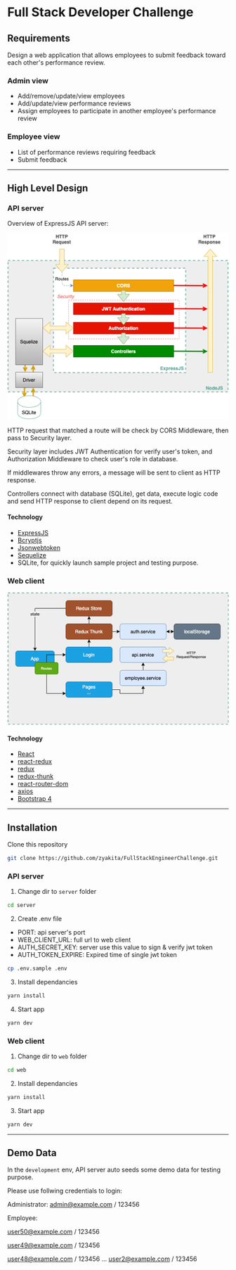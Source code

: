 # Full Stack Developer Challenge

## Requirements

Design a web application that allows employees to submit feedback toward each other's performance review.

### Admin view

- Add/remove/update/view employees
- Add/update/view performance reviews
- Assign employees to participate in another employee's performance review

### Employee view

- List of performance reviews requiring feedback
- Submit feedback
<hr>

## High Level Design

### API server

Overview of ExpressJS API server:

<img src="./images/server.png" alt="api server" width="550px"/>

HTTP request that matched a route will be check by CORS Middleware, then pass to Security layer.

Security layer includes JWT Authentication for verify user's token, and Authorization Middleware to check user's role in database.

If middlewares throw any errors, a message will be sent to client as HTTP response.

Controllers connect with database (SQLite), get data, execute logic code and send HTTP response to client depend on its request.

#### Technology

- [ExpressJS](https://github.com/expressjs/express)
- [Bcryptjs](https://github.com/dcodeIO/bcrypt.js)
- [Jsonwebtoken](https://github.com/auth0/node-jsonwebtoken)
- [Sequelize](https://github.com/sequelize/sequelize)
- SQLite, for quickly launch sample project and testing purpose.

### Web client

<img src="./images/client.png" alt="web client" width="550px"/>

#### Technology

- [React](https://github.com/facebook/react)
- [react-redux](https://github.com/reduxjs/react-redux)
- [redux](https://github.com/reduxjs/redux)
- [redux-thunk](https://github.com/reduxjs/redux-thunk)
- [react-router-dom](https://github.com/ReactTraining/react-router/tree/master/packages/react-router-dom)
- [axios](https://github.com/axios/axios)
- [Bootstrap 4](https://github.com/twbs/bootstrap)

<hr>

## Installation

Clone this repository

```bash
git clone https://github.com/zyakita/FullStackEngineerChallenge.git
```

### API server

1. Change dir to `server` folder

```bash
cd server
```

2. Create .env file

- PORT: api server's port
- WEB_CLIENT_URL: full url to web client
- AUTH_SECRET_KEY: server use this value to sign & verify jwt token
- AUTH_TOKEN_EXPIRE: Expired time of single jwt token

```bash
cp .env.sample .env
```

3. Install dependancies

```bash
yarn install
```

4. Start app

```bash
yarn dev
```

### Web client

1. Change dir to `web` folder

```bash
cd web
```

2. Install dependancies

```bash
yarn install
```

3. Start app

```bash
yarn dev
```

<hr>

## Demo Data

In the `development` env, API server auto seeds some demo data for testing purpose.

Please use follwing credentials to login:

Administrator: admin@example.com / 123456

Employee:

user50@example.com / 123456

user49@example.com / 123456

user48@example.com / 123456 ... user2@example.com / 123456
